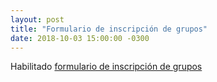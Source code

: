 ```yaml
---
layout: post
title: "Formulario de inscripción de grupos"
date: 2018-10-03 15:00:00 -0300
---
```


Habilitado [formulario de inscripción de grupos](https://goo.gl/forms/FNkKqulgRYrAB3973)

